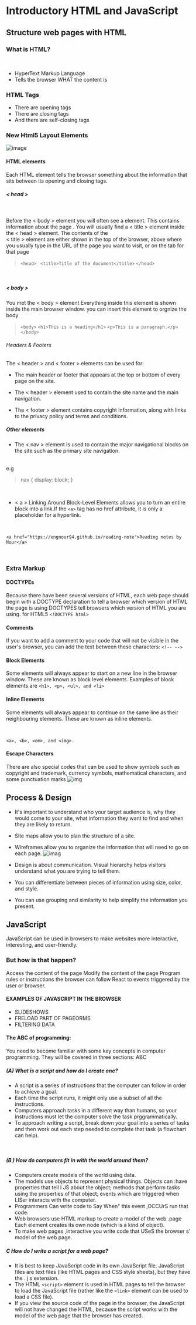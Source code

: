 #  Introductory HTML and JavaScript


## Structure web pages with HTML

### What is HTML?
<br>

* HyperText Markup Language
* Tells the browser WHAT the content is
### HTML Tags
* There are opening tags
* There are closing tags
* And there are self-closing tags


### New Html5 Layout Elements
![image](sss.png)

#### HTML elements
 Each HTML element tells the browser something about the information that sits between its opening and closing tags.

##### < head >

<br>

Before the < body > element you will often see a <head> element. This contains information
about the page . You will usually find a < title >
element inside the < head > element. The contents of the <br> < title > element are either shown in the top of the browser, above where you usually type in the URL of the page you want to visit, or
on the tab for that page
<br>
>`<head>`
 >` <title>Title of the document</title>`
> `</head>`
<br>

##### < body >
You met the < body > element Everything inside this element is shown inside the main browser window. you can insert this element to orgnize the body
> `<body>`
  `<h1>This is a heading</h1>`
  `<p>This is a paragraph.</p>`
>`</body>`


###### Headers & Footers

The < header > and < footer > elements can be used for:
* The main header or footer that appears at the top or bottom of every page on the
site.

* The < header > element used to contain the site
name and the main navigation.
* The < footer > element contains copyright information, along with links to the privacy policy and terms and conditions.

##### Other elements
* The < nav > element is used to contain the major navigational blocks on the site such as the
primary site navigation.

<br>
e.g

>nav {
 > display: block;
>}

<br>

*  < a > Linking Around Block-Level Elements allows you to turn an entire block into a link.If the `<a>` tag has no href attribute, it is only a placeholder for a hyperlink.

<br>

`<a href="https://engnour94.github.io/reading-note">Reading notes by Nour</a>`

<br>

### Extra Markup

#### DOCTYPEs
Because there have been several versions of HTML, each web page should begin with a DOCTYPE declaration to tell a browser which version of HTML the page is using
DOCTYPES tell browsers which version of HTML you
are using.
for HTML5
`<!DOCTYPE html>`
#### Comments
If you want to add a comment to your code that will not be visible in the user's browser, you
can add the text between these characters:
`<!-- -->`
#### Block Elements

Some elements will always appear to start on a new line in the browser window. These are known as block level elements. 
Examples of block elements are
`<h1>, <p>, <ul>, and <li>`
<br>


#### Inline Elements

Some elements will always appear to continue on the same line as their neighbouring elements. These are known as inline elements.

<br>

`<a>, <b>, <em>, and <img>.` 

#### Escape Characters
There are also special codes that can be used to show symbols such as copyright and trademark, currency symbols, mathematical characters, and
some punctuation marks
![img](111.png)
<br>
## Process & Design

* It's important to understand who your target audience is, why they would come to your site, what information they want to find and when they are likely to return.
* Site maps allow you to plan the structure of a site.
* Wireframes allow you to organize the information that will need to go on each page. ![imag](11.png)

* Design is about communication. Visual hierarchy helps visitors understand what you are trying to tell them.
* You can differentiate between pieces of information using size, color, and style.
* You can use grouping and similarity to help simplify the information you present.


## JavaScript
 JavaScript can be used in browsers to make websites more interactive, interesting, and user-friendly.
### But how is that happen?
Access the content of the page Modify the content of the page Program rules or instructions the browser can follow React to events triggered by the user or browser.

#### EXAMPLES OF JAVASCRIPT IN THE BROWSER
* SLIDESHOWS
* FRELOAD PART OF PAGEORMS
* FILTERING DATA

#### The ABC of programming:

You need to become familiar with some key concepts in computer programming. They will be covered in three sections: ABC

##### (**A**) What is a script and how do I create one?
* A script is a series of instructions that the computer can follow in order to achieve a goal.
* Each time the script runs, it might only use a subset of all the instructions.
* Computers approach tasks in a different way than
humans, so your instructions must let the computer
solve the task prggrammatically.
* To approach writing a script, break down your goal into
a series of tasks and then work out each step needed
to complete that task (a flowchart can help).  
<br>

##### (**B** ) How do computers fit in with the world around them? 
* Computers create models of the world using data. 
* The models use objects to represent physical things. 
Objects can :have properties that tell l JS about 
the object; methods that perform tasks using the 
properties of that object; events which are triggered 
when LISer interacts with the computer. 
* Programmers Can write code to Say When" this event 
,OCCUrS run that code. 
* Web browsers use HTML markup to create a model 
of the web .page Each element creates its own node 
(which is a kind of object). 
* To make web pages ,interactive you write code that 
USeS the browser s' model of the web page. 
##### **C** How do I write a script for a web page?
* It is best to keep JavaScript code in its own JavaScript file. JavaScript files are text files (like HTML pages and CSS style sheets), but they have the . j s extension.
* The HTML `<script>` element is used in HTML pages
to tell the browser to load the JavaScript file (rather like the `<link>` element can be used to load a CSS file).
* If you view the source code of the page in the browser, the JavaScript will not have changed the HTML,
because the script works with the model of the web
page that the browser has created. 










